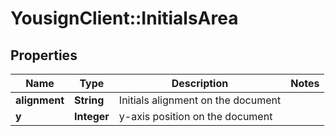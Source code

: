 # YousignClient::InitialsArea

## Properties
Name | Type | Description | Notes
------------ | ------------- | ------------- | -------------
**alignment** | **String** | Initials alignment on the document | 
**y** | **Integer** | y-axis position on the document | 

